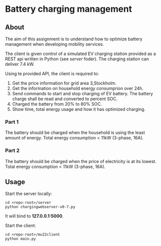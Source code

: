 # Battery charging management

## About

The aim of this assignment is to understand how to optimize battery management when developing mobility services.

The client is given control of a simulated EV charging station provided as a REST api written in Python (see *server* foder). The charging station can deliver 7.4 kW.

Using te provided API, the client is required to:

1. Get the price information for grid area 3,Stockholm.
2. Get the information on household energy consumprion over 24h.
3. Send commands to start and stop charging of EV battery. The battery charge shall be read and converted to percent SOC.
4. Charged the battery from 20% to 80% SOC.
5. Show time, total energy usage and how it has optimized charging.


### Part 1

The battery should be charged when the household is using the least amount of energy. 
Total energy consumption < 11kW (3-phase, 16A).

### Part 2

The battery should be charged when the price of electricity is at its lowest.
Total energy consumption < 11kW (3-phase, 16A).

## Usage

Start the server locally:

```
cd <repo-root>/server
python chargingwebserver-v0-7.py
```
It will bind to **127.0.0.1:5000**.

Start the client:

```
cd <repo-root>/mu22client
python main.py
```

